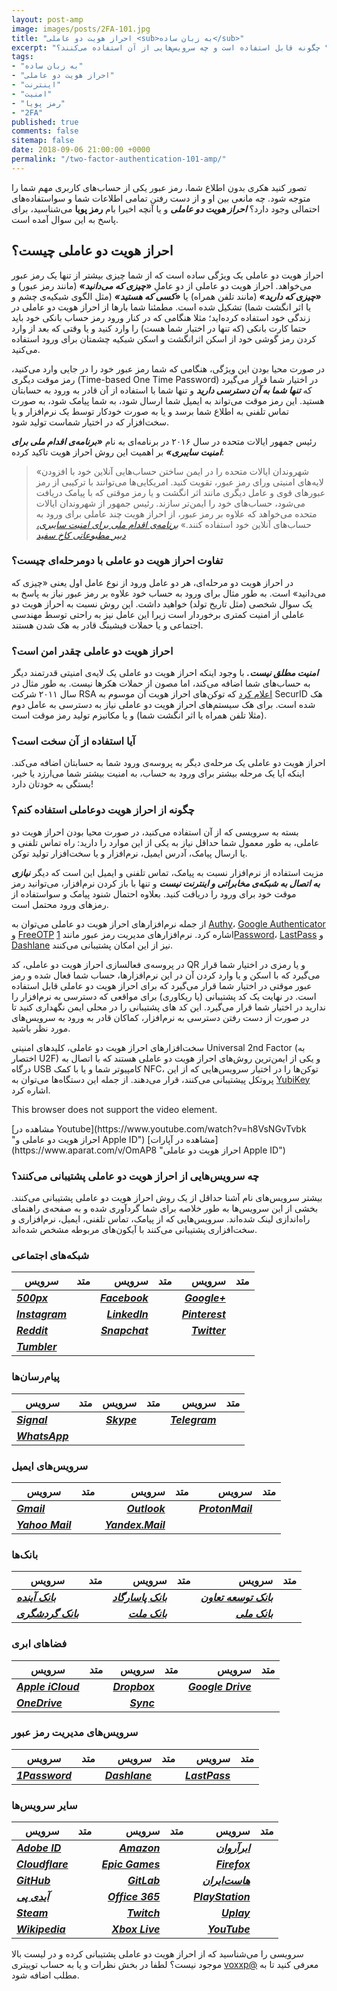 ```yaml
---
layout: post-amp
image: images/posts/2FA-101.jpg
title: "احراز هویت دو عاملی <sub>به زبان ساده</sub>"
excerpt: "احراز هویت دو عاملی چیست و چگونه به امنیت حساب‌های شما کمک می‌کند؟ چگونه قابل استفاده است و چه سرویس‌هایی از آن استفاده می‌کنند؟"
tags:
- "به زبان ساده"
- "احراز هویت دو عاملی"
- "اینترنت"
- "امنیت"
- "رمز پویا"
- "2FA"
published: true
comments: false
sitemap: false
date: 2018-09-06 21:00:00 +0000
permalink: "/two-factor-authentication-101-amp/"
---
```


تصور کنید هکری بدون اطلاع شما، رمز عبور یکی از حساب‌های کاربری مهم شما را متوجه شود. چه مانعی بین او و از دست رفتن تمامی اطلاعات شما و سواستفاده‌های احتمالی وجود دارد؟ **_احراز هویت دو عاملی_** و یا آنچه اخیرا بام **رمز پویا** می‌شناسید، برای پاسخ به این سوال آمده است.

## احراز هویت دو عاملی چیست؟
احراز هویت دو عاملی یک ویژگی ساده است که از شما چیزی بیشتر از تنها یک رمز عبور می‌خواهد. احراز هویت دو عاملی از دو عاملِ ***«چیزی که می‌دانید»*** (مانند رمز عبور) و ***«چیزی که دارید»*** (مانند تلفن همراه) یا ***«کسی که هستید»*** (مثل الگوی شبکیه‌ی چشم و یا اثر انگشت شما) تشکیل شده است. مطمئنا شما بارها از احراز هویت دو عاملی در زندگی خود استفاده کرده‌اید؛ مثلا هنگامی که در کنار ورود رمز حساب بانکی خود باید حتما کارت بانکی (که  تنها در اختیار شما هست) را وارد کنید و یا وقتی که بعد از وارد کردن رمز گوشی خود از اسکن اثرانگشت و اسکن شبکیه چشمتان برای ورود استفاده می‌کنید.

<figure class="align-center"><amp-img class="align-center" src="https://typo.ir/images/posts/2FA-illustration.png" alt="Two Factor Authentication" width="500px" height="491px"></amp-img></figure>

در صورت محیا بودن این ویژگی، هنگامی که شما رمز عبور خود را در جایی وارد می‌کنید، رمز موقت دیگری (Time-based One Time Password) در اختیار شما قرار می‌گیرد که ***تنها شما به آن دسترسی دارید*** و تنها شما با استفاده از آن قادر به ورود به حسابتان هستید. این رمز موقت می‌تواند به ایمیل شما ارسال شود، به شما پیامک شود، به صورت تماس تلفنی به اطلاع شما برسد و یا به صورت خودکار توسط یک نرم‌افزار و یا سخت‌افزار که در اختیار شماست تولید شود.

رئیس جمهور ایالات متحده در سال ۲۰۱۶ در برنامه‌ای به نام ***«برنامه‌ی اقدام ملی برای امنیت سایبری»*** بر اهمیت این روش احراز هویت تاکید کرده:
> «شهروندان ایالات متحده را در ایمن ساختن حساب‌هایی آنلاین خود با افزودن لایه‌های امنیتی ورای رمز عبور، تقویت کنید. امریکایی‌ها می‌توانند با ترکیبی از رمز عبورهای قوی و عامل دیگری مانند اثر انگشت و یا رمز موقتی که با پیامک دریافت می‌شود، حساب‌های خود را ایمن‌تر سازند. رئیس جمهور از شهروندان ایالات متحده می‌خواهد که علاوه بر رمز عبور، از  احراز هویت چند عاملی برای ورود به حساب‌های آنلاین خود استفاده کنند.»
<cite>[برنامه‌ی اقدام ملی برای امنیت سایبری، دبیر مطبوعاتی کاخ سفید](https://obamawhitehouse.archives.gov/the-press-office/2016/02/09/fact-sheet-cybersecurity-national-action-plan "Cybersecurity National Action Plan")</cite>

### تفاوت احراز هویت دو عاملی با دومرحله‌ای چیست؟
در احراز هویت دو مرحله‌ای، هر دو عامل ورود از نوع عامل اول یعنی «چیزی که می‌دانید» است. به طور مثال برای ورود به حساب خود علاوه بر رمز عبور نیاز به پاسخ به یک سوال شخصی (مثل تاریخ تولد) خواهید داشت. این روش نسبت به احراز هویت دو عاملی از امنیت کمتری برخوردار است زیرا این عامل نیز به راحتی توسط مهندسی اجتماعی و یا حملات فیشینگ قادر به هک شدن هستند.

### احراز هویت دو عاملی چقدر امن است؟
***امنیت مطلق نیست.*** با وجود اینکه احراز هویت دو عاملی یک لایه‌ی امنیتی قدرتمند دیگر به حساب‌های شما اضافه می‌کند، اما مصون از حملات هکرها نیست. به طور مثال در سال ۲۰۱۱ شرکت RSA [اعلام کرد](https://web.archive.org/web/20110515010015/http://www.rsa.com/node.aspx?id=3872 "Open Letter to RSA Customers") که توکن‌های احراز هویت آن موسوم به SecurID هک شده است. برای هک سیستم‌های احراز هویت دو عاملی نیاز به دسترسی به عامل دوم (مثلا تلفن همراه یا اثر انگشت شما) و یا مکانیزم تولید رمز موقت است.

### آیا استفاده از آن سخت است؟
احراز هویت دو عاملی یک مرحله‌ی دیگر به پروسه‌ی ورود شما به حسابتان اضافه می‌کند. اینکه آیا یک مرحله بیشتر برای ورود به حساب، به امنیت بیشتر شما می‌ارزد یا خیر، بستگی به خودتان دارد!

### چگونه از احراز هویت دوعاملی استفاده کنم؟
بسته به سرویسی که از آن استفاده می‌کنید، در صورت محیا بودن احراز هویت دو عاملی، به طور معمول شما حداقل نیاز به یکی از این موارد را دارید: راه تماس تلفنی و یا ارسال پیامک، آدرس ایمیل، نرم‌افزار و یا سخت‌افزار تولید توکن.

مزیت استفاده از نرم‌افزار نسبت به پیامک، تماس تلفنی و ایمیل این است که دیگر ***نیازی به اتصال به شبکه‌ی مخابراتی و اینترنت نیست*** و تنها با باز کردن نرم‌افزار، می‌توانید رمز موقت خود برای ورود را دریافت کنید. بعلاوه احتمال شنود پیامک و سواستفاده از رمز‌های ورود محتمل است.

<center>
<amp-twitter width="500"
  height="187"
  layout="responsive"
  data-tweetid="813272340280856576">
</amp-twitter>
</center>


از جمله نرم‌افزارهای احراز هویت دو عاملی می‌توان به [Authy](https://authy.com "Authy Two-factor Authentication (2FA) App & Guides")، [Google Authenticator](https://support.google.com/accounts/answer/1066447?co=GENIE.Platform%3DAndroid&hl=en "Install Google Authenticator") و [FreeOTP](https://freeotp.github.io "FreeOTP") اشاره کرد. نرم‌افزارهای مدیریت رمز عبور مانند [1Password](https://1password.com "1Password")، [LastPass](https://lastpass.com/auth/ "LastPass Authenticator") و [Dashlane](https://www.dashlane.com "Dashlane") نیز از این امکان پشتیبانی می‌کنند.

در پروسه‌ی فعالسازی احراز هویت دو عاملی، کد QR و یا رمزی در اختیار شما قرار می‌گیرد که با اسکن و یا وارد کردن آن در این نرم‌افزارها، حساب شما فعال شده و رمز عبور موقتی در اختیار شما قرار می‌گیرد که برای احراز هویت دو عاملی قابل استفاده است. در نهایت یک کد پشتیبانی (یا ریکاوری) برای مواقعی که دسترسی به نرم‌افزار را ندارید در اختیار شما قرار می‌گیرد. این کد های پشتیبانی را در محلی ایمن نگهداری کنید تا در صورت از دست رفتن دسترسی به نرم‌افزار، کماکان قادر به ورود به سرویس‌های مورد نظر باشید.

سخت‌افزارهای احراز هویت دو عاملی، کلیدهای امنیتی Universal 2nd Factor (به اختصار U2F) و یکی از ایمن‌ترین روش‌های احراز هویت دو عاملی هستند که با اتصال به درگاه USB کامپیوتر شما و یا با کمک NFC، توکن‌ها را در اختیار سرویس‌هایی که از این پروتکل پیشتیبانی می‌کنند، قرار می‌دهند. از جمله این دستگاه‌ها می‌توان به [YubiKey](https://www.yubico.com "YubiKey Strong Two Factor Authentication") اشاره کرد.

<amp-video controls
  width="560"
  height="315"
  layout="responsive"
  poster="https://raw.githubusercontent.com/typofile/localb1/982d84815763597a0ba0982fe24d7b19/2fa-cover.jpg">
  <source src="https://raw.githubusercontent.com/typofile/localb1/59ea2dcff2d8f5b434e795e40edff7e5/2FA-Apple.webm"
    type="video/webm" />
  <source src="https://raw.githubusercontent.com/typofile/localb1/a35e9c68b331633c6fe292a1634dc984/2FA-Apple.mp4"
    type="video/mp4" />
    <source src="https://raw.githubusercontent.com/typofile/localb1/8c7ae691d54c8d0cb3041b8f08a2cc11/2FA-Apple.ogg"
    type="video/ogg" />
  <div fallback>
    <p>This browser does not support the video element.</p>
  </div>
</amp-video>
<i class="fas fa-play" style="color:#ea1d5d;"></i> [مشاهده در Youtube](https://www.youtube.com/watch?v=h8VsNGvTvbk "احراز هویت دو عاملی و Apple ID")
<i class="fas fa-play" style="color:#ea1d5d;"></i> [مشاهده در آپارات](https://www.aparat.com/v/OmAP8 "احراز هویت دو عاملی Apple ID")


### چه سرویس‌هایی از احراز هویت دو عاملی پشتیبانی می‌کنند؟
بیشتر سرویس‌های نام آشنا حداقل از یک روش احراز هویت دو عاملی پشتیبانی می‌کنند. بخشی از این سرویس‌ها به طور خلاصه برای شما گردآوری شده و به صفحه‌ی راهنمای راه‌اندازی لینک شده‌اند. سرویس‌هایی که از <i class="fas fa-comment-alt"></i> پیامک، <i class="fas fa-phone-square"></i> تماس تلفنی، <i class="fas fa-envelope-square"></i> ایمیل، <i class="fas fa-qrcode"></i> نرم‌افزاری و <i class="fas fa-save"></i> سخت‌افزاری پشتیبانی می‌کنند با آیکون‌های مربوطه مشخص شده‌اند.

### شبکه‌های اجتماعی

<table> 
  <thead> 
    <tr> 
      <th>سرویس</th> 
      <th>متد</th> 
      <th style="text-align: right;">سرویس</th> 
      <th>متد</th> 
      <th style="text-align: right;">سرویس</th> 
      <th style="text-align: center;">متد</th> 
    </tr> 
  </thead> 
  <tbody> 
    <tr> 
      <td><strong><em><a href="https://support.500px.com/hc/en-us/articles/205115877-How-do-I-setup-Two-Factor-Authentication" title="500px Two Factor Authentication">500px</a></em></strong></td>
      <td><i class="fas fa-comment-alt"></i> <i class="fas fa-qrcode"></i></td> 
      <td style="text-align: right;"><strong><em><a href="https://www.facebook.com/help/148233965247823" title="Facebook Two Factor Authentication">Facebook</a></em></strong></td> 
      <td><i class="fas fa-comment-alt"></i> <i class="fas fa-qrcode"></i> <i class="fas fa-save"></i></td> 
      <td style="text-align: right;"><strong><em><a href="https://www.google.com/intl/en-US/landing/2step/features.html" title="Google 2-step verification">Google+</a></em></strong></td> 
      <td style="text-align: center;"><i class="fas fa-comment-alt"></i> <i class="fas fa-phone-square"></i> <i class="fas fa-qrcode"></i> <i class="fas fa-save"></i></td></tr><tr> 
    <td><strong><em><a href="https://help.instagram.com/566810106808145" title="Instagram two-step verification">Instagram</a></em></strong></td> 
    <td><i class="fas fa-comment-alt"></i> <i class="fas fa-qrcode"></i></td> 
    <td style="text-align: right;"><strong><em><a href="https://www.linkedin.com/help/linkedin/answer/544" title="LinkedIn two-step verification">LinkedIn</a></em></strong></td> 
    <td><i class="fas fa-comment-alt"></i></td> 
    <td style="text-align: right;"><strong><em><a href="https://help.pinterest.com/en/articles/two-factor-authentication" title="Pinterest 2FA">Pinterest</a></em></strong></td> 
    <td style="text-align: center;"><i class="fas fa-comment-alt"></i> <i class="fas fa-qrcode"></i></td> 
  </tr> 
  <tr> 
    <td><strong><em><a href="https://www.reddithelp.com/en/categories/using-reddit/your-reddit-account/how-set-two-factor-authentication" title="Reddit two-step verification">Reddit</a></em></strong></td> 
    <td><i class="fas fa-qrcode"></i></td> 
    <td style="text-align: right;"><strong><em><a href="https://support.snapchat.com/en-US/article/enable-login-verification" title="Snapchat two-step verification">Snapchat</a></em></strong></td> 
    <td><i class="fas fa-comment-alt"></i> <i class="fas fa-qrcode"></i></td> 
    <td style="text-align: right;"><strong><em><a href="https://help.twitter.com/en/managing-your-account/two-factor-authentication" title="Twitter two-step verification">Twitter</a></em></strong></td> 
    <td style="text-align: center;"><i class="fas fa-comment-alt"></i> <i class="fas fa-qrcode"></i> <i class="fas fa-save"></i></td> 
  </tr>
  <tr> 
    <td><strong><em><a href="https://tumblr.zendesk.com/hc/en-us/articles/226270148-Two-factor-authentication" title="Tumbler two-step verification">Tumbler</a></em></strong></td>
    <td><i class="fas fa-comment-alt"></i> <i class="fas fa-qrcode"></i></td> 
    <td style="text-align: right;"></td> <td></td> <td style="text-align: right;"></td> 
    <td style="text-align: center;"></td> 
  </tr>
  </tbody>
</table>


### پیام‌رسان‌ها

<table>
  <thead>
    <tr>
      <th>سرویس</th>
      <th>متد</th>
      <th style="text-align: right;">سرویس</th>
      <th>متد</th> <th style="text-align: right;">سرویس</th>
      <th style="text-align: center;">متد</th>
    </tr>
  </thead>
  <tbody>
    <tr>
      <td><strong><em><a href="https://support.signal.org/hc/en-us/articles/360007059792" title="Signal Registration Lock">Signal</a></em></strong></td>
      <td><i class="fas fa-comment-alt"></i> <i class="fas fa-phone-square"></i></td>
      <td style="text-align: right;"><strong><em><a href="https://support.microsoft.com/en-us/help/12408/microsoft-account-about-two-step-verification" title="Skype two-step verification">Skype</a></em></strong></td>
      <td><i class="fas fa-comment-alt"></i> <i class="fas fa-envelope-square"></i> <i class="fas fa-qrcode"></i></td>
      <td style="text-align: right;"><strong><em><a href="https://telegram.org/blog/sessions-and-2-step-verification" title="Telegram 2-step verification">Telegram</a></em></strong></td>
      <td style="text-align: center;"><i class="fas fa-comment-alt"></i> <i class="fas fa-phone-square"></i></td>
    </tr>
    <tr>
      <td><strong><em><a href="https://faq.whatsapp.com/en/general/26000021" title="WhatsApp 2-step verification">WhatsApp</a></em></strong></td>
      <td><i class="fas fa-comment-alt"></i> <i class="fas fa-phone-square"></i></td>
      <td style="text-align: right;"></td>
      <td></td>
      <td style="text-align: right;"></td>
      <td style="text-align: center;"></td>
    </tr>
  </tbody>
</table>


### سرویس‌های ایمیل

<table>
  <thead>
    <tr>
      <th>سرویس</th>
      <th>متد</th>
      <th style="text-align: right;">سرویس</th>
      <th>متد</th> <th style="text-align: right;">سرویس</th>
      <th style="text-align: center;">متد</th>
    </tr>
  </thead>
  <tbody>
    <tr>
      <td><strong><em><a href="https://www.google.com/intl/en-US/landing/2step/features.html" title="Gmail two-step verification">Gmail</a></em></strong></td>
      <td><i class="fas fa-comment-alt"></i> <i class="fas fa-phone-square"></i> <i class="fas fa-qrcode"></i> <i class="fas fa-save"></i></td>
      <td style="text-align: right;"><strong><em><a href="https://support.microsoft.com/en-us/help/12408/microsoft-account-about-two-step-verification" title="Outlook two-step verification">Outlook</a></em></strong></td>
      <td><i class="fas fa-comment-alt"></i> <i class="fas fa-qrcode"></i></td>
      <td style="text-align: right;"><strong><em><a href="https://protonmail.com/support/knowledge-base/two-factor-authentication/" title="ProtonMail two-step verification">ProtonMail</a></em></strong></td>
      <td style="text-align: center;"><i class="fas fa-qrcode"></i></td>
    </tr>
    <tr>
      <td><strong><em><a href="https://help.yahoo.com/kb/SLN5013.html" title="Yahoo Mail two-step verification">Yahoo Mail</a></em></strong></td>
      <td><i class="fas fa-comment-alt"></i> <i class="fas fa-phone-square"></i></td>
      <td style="text-align: right;"><strong><em><a href="https://yandex.com/support/passport/authorization/twofa-on.html" title="Yandex.Mail two-step verification">Yandex.Mail</a></em></strong></td>
      <td><i class="fas fa-qrcode"></i></td>
      <td style="text-align: right;"></td>
      <td style="text-align: center;"></td>
    </tr>
  </tbody>
</table>


### بانک‌ها

<table>
  <thead>
    <tr>
      <th>سرویس</th>
      <th>متد</th>
      <th style="text-align: right;">سرویس</th>
      <th>متد</th> <th style="text-align: right;">سرویس</th>
      <th style="text-align: center;">متد</th>
    </tr>
  </thead>
  <tbody>
    <tr>
      <td><strong><em><a href="https://www.abplus.ir" title="بانک آینده">بانک آینده</a></em></strong></td>
      <td><i class="fas fa-comment-alt"></i> <i class="fas fa-envelope-square"></i></td>
      <td style="text-align: right;"><strong><em><a href="https://ib.bpi.ir/InfoForms/PasargadResponsive_970529/LoginGuide.aspx" title="Pasargad two-step verification">بانک پاسارگاد</a></em></strong></td> <td><i class="fas fa-comment-alt"></i></td>
      <td style="text-align: right;"><strong><em><a href="https://modern.ttbank.ir" title="ttbank two-step verification">بانک توسعه تعاون</a></em></strong></td>
      <td style="text-align: center;"><i class="fas fa-comment-alt"></i></td>
    </tr>
    <tr>
      <td><strong><em><a href="https://ibank.tourism-bank.com/Login.aspx" title="Tourism Bank two-step verification">بانک گردشگری</a></em></strong></td> <td><i class="fas fa-comment-alt"></i> <i class="fas fa-qrcode"></i></td>
      <td style="text-align: right;"><strong><em><a href="https://www.bankmellat.ir/default.aspx" title="Mellat Bank">بانک ملت</a></em></strong></td> <td><i class="fas fa-comment-alt"></i></td>
      <td style="text-align: right;"><strong><em><a href="https://bmi.ir/landing/bam" title="Melli Bank two-step verification">بانک ملی</a></em></strong></td>
      <td style="text-align: center;"><i class="fas fa-comment-alt"></i> <i class="fas fa-qrcode"></i></td>
    </tr>
  </tbody>
</table>

### فضاهای ابری

<table>
  <thead>
    <tr>
      <th>سرویس</th>
      <th>متد</th>
      <th style="text-align: right;">سرویس</th>
      <th>متد</th> <th style="text-align: right;">سرویس</th>
      <th style="text-align: center;">متد</th>
    </tr>
  </thead>
  <tbody>
    <tr>
      <td><strong><em><a href="https://support.apple.com/en-us/HT204152" title="Apple iCloud two-step verification">Apple iCloud</a></em></strong></td>
      <td><i class="fas fa-comment-alt"></i> <i class="fas fa-qrcode"></i></td>
      <td style="text-align: right;"><strong><em><a href="https://www.dropbox.com/en/help/security/enable-two-step-verification?_locale_specific=en" title="Dropbox two-step verification">Dropbox</a></em></strong></td>
      <td><i class="fas fa-comment-alt"></i> <i class="fas fa-qrcode"></i> <i class="fas fa-save"></i></td>
      <td style="text-align: right;"><strong><em><a href="https://www.google.com/intl/en-US/landing/2step/features.html" title="Google Drive">Google Drive</a></em></strong></td>
      <td style="text-align: center;"><i class="fas fa-comment-alt"></i> <i class="fas fa-phone-square"></i> <i class="fas fa-qrcode"></i> <i class="fas fa-save"></i></td>
    </tr>
    <tr>
      <td><strong><em><a href="https://support.microsoft.com/en-us/help/12408/microsoft-account-about-two-step-verification" title="OneDrive">OneDrive</a></em></strong></td>
      <td><i class="fas fa-comment-alt"></i> <i class="fas fa-qrcode"></i></td>
      <td style="text-align: right;"><strong><em><a href="https://www.sync.com/help/how-do-i-setup-two-factor-authentication/" title="Sync two-step verification">Sync</a></em></strong></td>
      <td><i class="fas fa-envelope-square"></i> <i class="fas fa-qrcode"></i></td>
      <td style="text-align: right;"></td>
      <td style="text-align: center;"></td>
    </tr>
  </tbody>
</table>


### سرویس‌های مدیریت رمز عبور

<table>
  <thead>
    <tr>
      <th>سرویس</th>
      <th>متد</th>
      <th style="text-align: right;">سرویس</th>
      <th>متد</th> <th style="text-align: right;">سرویس</th>
      <th style="text-align: center;">متد</th>
    </tr>
  </thead>
  <tbody>
    <tr>
      <td><strong><em><a href="https://support.1password.com/two-factor-authentication/" title="1Password two-step verification">1Password</a></em></strong></td>
      <td><i class="fas fa-qrcode"></i></td>
      <td style="text-align: right;"><strong><em><a href="https://support.dashlane.com/hc/en-us/articles/202625042-Protect-your-account-using-Two-Factor-Authentication" title="Dashlane two-step verification">Dashlane</a></em></strong></td>
      <td><i class="fas fa-qrcode"></i> <i class="fas fa-save"></i></td>
      <td style="text-align: right;"><strong><em><a href="https://support.logmeininc.com/lastpass/help/manage-trusted-devices-for-multifactor-authentication-lp030010" title="LastPass two-step verification">LastPass</a></em></strong></td>
      <td style="text-align: center;"><i class="fas fa-qrcode"></i> <i class="fas fa-save"></i></td>
    </tr>
  </tbody>
</table>


### سایر سرویس‌ها

<table>
  <thead>
    <tr>
      <th>سرویس</th>
      <th>متد</th>
      <th style="text-align: right;">سرویس</th>
      <th>متد</th> <th style="text-align: right;">سرویس</th>
      <th style="text-align: center;">متد</th>
    </tr>
  </thead>
  <tbody>
    <tr>
      <td><strong><em><a href="https://helpx.adobe.com/manage-account.html#2-step-verification" title="Adobe ID two-step verification">Adobe ID</a></em></strong></td>
      <td><i class="fas fa-comment-alt"></i> <i class="fas fa-envelope-square"></i> <i class="fas fa-qrcode"></i></td>
      <td style="text-align: right;"><strong><em><a href="https://www.amazon.com/gp/help/customer/display.html?nodeId=201596330" title="Amazon two-step verification">Amazon</a></em></strong></td>
      <td><i class="fas fa-comment-alt"></i> <i class="fas fa-qrcode"></i></td>
      <td style="text-align: right;"><strong><em><a href="https://www.arvancloud.com/fa/" title="ابرآروان">ابرآروان</a></em></strong></td>
      <td style="text-align: center;"><i class="fas fa-envelope-square"></i></td>
    </tr>
    <tr>
      <td><strong><em><a href="https://support.cloudflare.com/hc/en-us/articles/200167866-How-do-I-set-up-two-factor-authentication" title="Cloudflare two-step verification">Cloudflare</a></em></strong></td>
      <td><i class="fas fa-qrcode"></i></td>
      <td style="text-align: right;"><strong><em><a href="https://epicgames.helpshift.com/a/epic-accounts/?s=epic-accounts&f=what-is-two-factor-authentication-2fa-and-how-do-i-opt-in" title="Epic Games two-step verification">Epic Games</a></em></strong></td>
      <td><i class="fas fa-envelope-square"></i> <i class="fas fa-qrcode"></i></td>
      <td style="text-align: right;"><strong><em><a href="https://support.mozilla.org/en-US/kb/secure-firefox-account-two-step-authentication" title="Firefox two-step verification">Firefox</a></em></strong></td>
      <td style="text-align: center;"><i class="fas fa-qrcode"></i></td>
    </tr>
    <tr>
      <td><strong><em><a href="https://help.github.com/articles/about-two-factor-authentication/" title="Github two-step verification">GitHub</a></em></strong></td>
      <td><i class="fas fa-comment-alt"></i> <i class="fas fa-qrcode"></i> <i class="fas fa-save"></i></td>
      <td style="text-align: right;"><strong><em><a href="https://docs.gitlab.com/ee/user/profile/account/two_factor_authentication.html" title="Gitlab two-step verification">GitLab</a></em></strong></td>
      <td><i class="fas fa-qrcode"></i> <i class="fas fa-save"></i></td>
      <td style="text-align: right;"><strong><em><a href="https://hostiran.net/clientarea.php?action=security" title="Hostiran two-step verification">هاست‌ایران</a></em></strong></td>
      <td style="text-align: center;"><i class="fas fa-comment-alt"></i></td>
    </tr>
    <tr>
      <td><strong><em><a href="https://idpay.ir" title="IDPay two-step verification">آیدی پی</a></em></strong></td>
      <td><i class="fas fa-comment-alt"></i></td>
      <td style="text-align: right;"><strong><em><a href="https://support.office.com/en-us/article/set-up-multi-factor-authentication-for-office-365-users-8f0454b2-f51a-4d9c-bcde-2c48e41621c6?ui=en-US&rs=en-US&ad=US" title="Office 365 two-step verification">Office 365</a></em></strong></td>
      <td><i class="fas fa-comment-alt"></i> <i class="fas fa-phone-square"></i> <i class="fas fa-qrcode"></i></td>
      <td style="text-align: right;"><strong><em><a href="https://www.playstation.com/en-us/account-security/2-step-verification/" title="Playstation two-step verification">PlayStation</a></em></strong></td>
      <td style="text-align: center;"><i class="fas fa-comment-alt"></i></td>
    </tr>
    <tr>
      <td><strong><em><a href="https://support.steampowered.com/kb_article.php?ref=8625-WRAH-9030" title="Steam Guard">Steam</a></em></strong></td>
      <td><i class="fas fa-envelope-square"></i> <i class="fas fa-qrcode"></i></td>
      <td style="text-align: right;"><strong><em><a href="https://blog.twitch.tv/two-factor-authentication-now-available-on-your-twitch-account-b03300862ba7" title="Twitch two-step verification">Twitch</a></em></strong></td>
      <td><i class="fas fa-comment-alt"></i> <i class="fas fa-qrcode"></i></td>
      <td style="text-align: right;"><strong><em><a href="https://support.ubi.com/en-GB/Faqs/000025170/Secure-your-account-with-2-Step-Verification" title="Uplay two-step verification">Uplay</a></em></strong></td>
      <td style="text-align: center;"><i class="fas fa-qrcode"></i></td>
    </tr>
    <tr>
      <td><strong><em><a href="https://meta.wikimedia.org/wiki/Help:Two-factor_authentication" title="Wikipedia two-step verification">Wikipedia</a></em></strong></td>
      <td><i class="fas fa-qrcode"></i></td>
      <td style="text-align: right;"><strong><em><a href="https://support.microsoft.com/en-us/help/12408/microsoft-account-about-two-step-verification" title="Xbox Live two-step verification">Xbox Live</a></em></strong></td>
      <td><i class="fas fa-comment-alt"></i> <i class="fas fa-envelope-square"></i> <i class="fas fa-qrcode"></i></td>
      <td style="text-align: right;"><strong><em><a href="https://www.google.com/intl/en-US/landing/2step/features.html" title="Youtube two-step verification">YouTube</a></em></strong></td>
      <td style="text-align: center;"><i class="fas fa-comment-alt"></i> <i class="fas fa-phone-square"></i> <i class="fas fa-qrcode"></i> <i class="fas fa-save"></i></td>
    </tr>
  </tbody>
</table>


سرویسی را می‌شناسید که از احراز هویت دو عاملی پشتیبانی کرده و در لیست بالا موجود نیست؟ لطفا در بخش نظرات و یا به حساب توییتری [voxxp@](https://twitter.com/voxxp "Vox Populi Twitter Account") معرفی کنید تا به مطلب اضافه شود.

